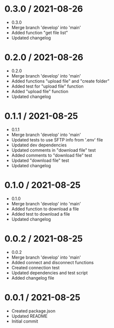 0.3.0 / 2021-08-26
==================

  * 0.3.0
  * Merge branch 'develop' into 'main'
  * Added function "get file list"
  * Updated changelog

0.2.0 / 2021-08-26
==================

  * 0.2.0
  * Merge branch 'develop' into 'main'
  * Added functions "upload file" and "create folder"
  * Added test for "upload file" function
  * Added "upload file" function
  * Updated changelog

0.1.1 / 2021-08-25
==================

  * 0.1.1
  * Merge branch 'develop' into 'main'
  * Updated tests to use SFTP info from '.env' file
  * Updated dev dependencies
  * Updated comments in "download file" test
  * Added comments to "download file" test
  * Updated "download file" test
  * Updated changelog

0.1.0 / 2021-08-25
==================

  * 0.1.0
  * Merge branch 'develop' into 'main'
  * Added function to download a file
  * Added test to download a file
  * Updated changelog

0.0.2 / 2021-08-25
==================

  * 0.0.2
  * Merge branch 'develop' into 'main'
  * Added connect and disconnect functions
  * Created connection test
  * Updated dependencies and test script
  * Added changelog file

0.0.1 / 2021-08-25
==================

  * Created package.json
  * Updated README
  * Initial commit

